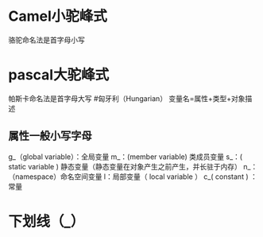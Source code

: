 # Camel小驼峰式
骆驼命名法是首字母小写
# pascal大驼峰式
帕斯卡命名法是首字母大写
#匈牙利（Hungarian）
变量名=属性+类型+对象描述
## 属性一般小写字母
g_（global variable）：全局变量
m_：(member variable) 类成员变量
s_：( static variable ) 静态变量（静态变量在对象产生之前产生，并长驻于内存）
n_：（namespace）命名空间变量
l：局部变量（ local variable ）
c_( constant ) ：常量
# 下划线（_）


